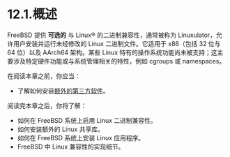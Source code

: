 # 12.1.概述

FreeBSD 提供 **可选的** 与 Linux® 的二进制兼容性，通常被称为 Linuxulator，允许用户安装并运行未经修改的 Linux 二进制文件。它适用于 x86（包括 32 位与 64 位）以及 AArch64 架构。某些 Linux 特有的操作系统功能尚未被支持；这主要涉及特定硬件功能或与系统管理相关的特性，例如 cgroups 或 namespaces。

在阅读本章之前，你应当：

- 了解如何安装[额外的第三方软件](https://docs.freebsd.org/en/books/handbook/ports/#ports)。

阅读完本章之后，你将了解：

- 如何在 FreeBSD 系统上启用 Linux 二进制兼容性。
- 如何安装额外的 Linux 共享库。
- 如何在 FreeBSD 系统上安装 Linux 应用程序。
- FreeBSD 中 Linux 兼容性的实现细节。
